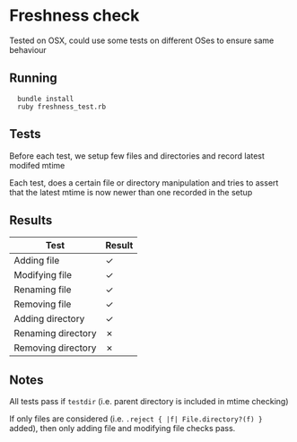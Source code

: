 # Freshness check

Tested on OSX, could use some tests on different OSes to ensure same behaviour

## Running

```
  bundle install
  ruby freshness_test.rb
```

## Tests

Before each test, we setup few files and directories and record latest modifed mtime

Each test, does a certain file or directory manipulation and tries to assert that the latest mtime is now newer than one recorded in the setup

## Results

| Test               | Result  |
|--------------------|---------|
| Adding file        | &check; |
| Modifying file     | &check; |
| Renaming file      | &check; |
| Removing file      | &check; |
| Adding directory   | &check; |
| Renaming directory | &cross; |
| Removing directory | &cross; |

## Notes

All tests pass if `testdir` (i.e. parent directory is included in mtime checking)

If only files are considered (i.e. `.reject { |f| File.directory?(f) }` added), then only adding file and modifying file checks pass.